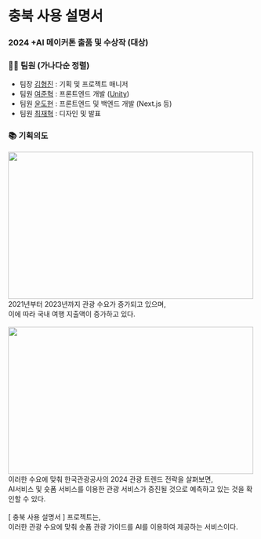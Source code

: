 # 충북 사용 설명서
### 2024 +AI 메이커톤 출품 및 수상작 (대상)

### 🙋‍♂️ 팀원 (가나다순 정렬)
- 팀장 <a href="https://github.com/doubleyou77">김형진</a> : 기획 및 프로젝트 매니저
- 팀원 <a href="https://github.com/Sennyru">여준혁</a> : 프론트엔드 개발 (<a href="https://github.com/Sennyru/Chungbuk-Manual-Unity">Unity</a>) 
- 팀원 <a href="https://github.com/iam-green">윤도현</a> : 프론트엔드 및 백엔드 개발 (Next.js 등)
- 팀원 <a href="https://github.com/jaehyeok3017">최재혁</a> : 디자인 및 발표

### 📚 기획의도
<img src="https://cdn.discordapp.com/attachments/1275781668304719974/1280792538554306582/image.png?ex=66d95e81&is=66d80d01&hm=87e4775eab18fe45a18c4c6cdb67d12dbe6d4907559dd684b43f5017c3d07728&" width="500" height="300">
2021년부터 2023년까지 관광 수요가 증가되고 있으며,<br> 이에 따라 국내 여행 지출액이 증가하고 있다.<br><br>

<img src="https://cdn.discordapp.com/attachments/1275781668304719974/1280792517566005330/image.png?ex=66d95e7c&is=66d80cfc&hm=2153bb7e2a4253d0209348ec59a4473abd25326bee509ec68b59feefdb6bfe0a&" width="500" height="300">
이러한 수요에 맞춰 한국관광공사의 2024 관광 트렌드 전략을 살펴보면,<br> AI서비스 및 숏폼 서비스를 이용한 관광 서비스가 증진될 것으로 예측하고 있는 것을 확인할 수 있다. <br><br>
[ 충북 사용 설명서 ] 프로젝트는, <br>이러한 관광 수요에 맞춰 숏폼 관광 가이드를 AI를 이용하여 제공하는 서비스이다.
